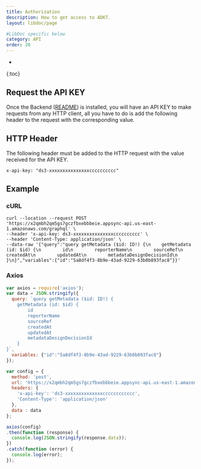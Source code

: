 ```yaml
---
title: Authorization
description: How to get access to ADKT.
layout: libdoc/page

#LibDoc specific below
category: API
order: 20
---
```

* 
{:toc}

## Request the API KEY

Once the Backend ([README](./adkt-install.md)) is installed, you will have an API KEY to make requests from any HTTP client, all you have to do is add the following header to the request with the corresponding value.

## HTTP Header

The following header must be added to the HTTP request with the value received for the API KEY.

`x-api-key: "ds3-xxxxxxxxxxxxxxxcccccccccc"`

## Example

### cURL

```curl
curl --location --request POST 'https://x2qmbh2qm5gs7gczfbxebbbeie.appsync-api.us-east-1.amazonaws.com/graphql' \
--header 'x-api-key: ds3-xxxxxxxxxxxxxxxcccccccccc' \
--header 'Content-Type: application/json' \
--data-raw '{"query":"query getMetadata ($id: ID!) {\n    getMetadata (id: $id) {\n        id\n        reporterName\n        sourceRef\n        createdAt\n        updatedAt\n        metadataDesignDecisionId\n    }\n}","variables":{"id":"5a8df4f3-8b9e-43ad-9229-63b0b893fac8"}}'
```
### Axios

```javascript
var axios = require('axios');
var data = JSON.stringify({
  query: `query getMetadata ($id: ID!) {
    getMetadata (id: $id) {
        id
        reporterName
        sourceRef
        createdAt
        updatedAt
        metadataDesignDecisionId
    }
}`,
  variables: {"id":"5a8df4f3-8b9e-43ad-9229-63b0b893fac8"}
});

var config = {
  method: 'post',
  url: 'https://x2qmbh2qm5gs7gczfbxebbbeie.appsync-api.us-east-1.amazonaws.com/graphql',
  headers: { 
    'x-api-key': 'ds3-xxxxxxxxxxxxxxcccccccccccc', 
    'Content-Type': 'application/json'
  },
  data : data
};

axios(config)
.then(function (response) {
  console.log(JSON.stringify(response.data));
})
.catch(function (error) {
  console.log(error);
});

```